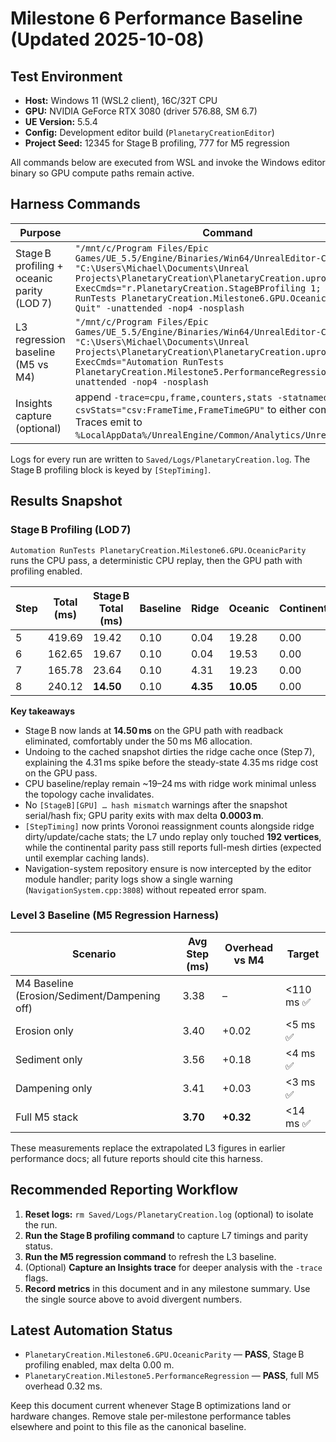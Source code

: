 # Milestone 6 Performance Baseline (Updated 2025-10-08)

## Test Environment
- **Host:** Windows 11 (WSL2 client), 16C/32T CPU
- **GPU:** NVIDIA GeForce RTX 3080 (driver 576.88, SM 6.7)
- **UE Version:** 5.5.4
- **Config:** Development editor build (`PlanetaryCreationEditor`)
- **Project Seed:** 12345 for Stage B profiling, 777 for M5 regression

All commands below are executed from WSL and invoke the Windows editor binary so GPU compute paths remain active.

## Harness Commands
| Purpose | Command |
| --- | --- |
| Stage B profiling + oceanic parity (LOD 7) | `"/mnt/c/Program Files/Epic Games/UE_5.5/Engine/Binaries/Win64/UnrealEditor-Cmd.exe" "C:\Users\Michael\Documents\Unreal Projects\PlanetaryCreation\PlanetaryCreation.uproject" -ExecCmds="r.PlanetaryCreation.StageBProfiling 1; Automation RunTests PlanetaryCreation.Milestone6.GPU.OceanicParity; Quit" -unattended -nop4 -nosplash` |
| L3 regression baseline (M5 vs M4) | `"/mnt/c/Program Files/Epic Games/UE_5.5/Engine/Binaries/Win64/UnrealEditor-Cmd.exe" "C:\Users\Michael\Documents\Unreal Projects\PlanetaryCreation\PlanetaryCreation.uproject" -ExecCmds="Automation RunTests PlanetaryCreation.Milestone5.PerformanceRegression; Quit" -unattended -nop4 -nosplash` |
| Insights capture (optional) | append `-trace=cpu,frame,counters,stats -statnamedevents -csvStats="csv:FrameTime,FrameTimeGPU"` to either command. Traces emit to `%LocalAppData%/UnrealEngine/Common/Analytics/UnrealInsights`. |

Logs for every run are written to `Saved/Logs/PlanetaryCreation.log`. The Stage B profiling block is keyed by `[StepTiming]`.

## Results Snapshot

### Stage B Profiling (LOD 7)
`Automation RunTests PlanetaryCreation.Milestone6.GPU.OceanicParity` runs the CPU pass, a deterministic CPU replay, then the GPU path with profiling enabled.

| Step | Total (ms) | Stage B Total (ms) | Baseline | Ridge | Oceanic | Continental | Readback |
| --- | --- | --- | --- | --- | --- | --- | --- |
| 5 | 419.69 | 19.42 | 0.10 | 0.04 | 19.28 | 0.00 | 0.00 |
| 6 | 162.65 | 19.67 | 0.10 | 0.04 | 19.53 | 0.00 | 0.00 |
| 7 | 165.78 | 23.64 | 0.10 | 4.31 | 19.23 | 0.00 | 0.00 |
| 8 | 240.12 | **14.50** | 0.10 | **4.35** | **10.05** | 0.00 | **0.00** |

**Key takeaways**
- Stage B now lands at **14.50 ms** on the GPU path with readback eliminated, comfortably under the 50 ms M6 allocation.
- Undoing to the cached snapshot dirties the ridge cache once (Step 7), explaining the 4.31 ms spike before the steady-state 4.35 ms ridge cost on the GPU pass.
- CPU baseline/replay remain ~19–24 ms with ridge work minimal unless the topology cache invalidates.
- No `[StageB][GPU] … hash mismatch` warnings after the snapshot serial/hash fix; GPU parity exits with max delta **0.0003 m**.
- `[StepTiming]` now prints Voronoi reassignment counts alongside ridge dirty/update/cache stats; the L7 undo replay only touched **192 vertices**, while the continental parity pass still reports full-mesh dirties (expected until exemplar caching lands).
- Navigation-system repository ensure is now intercepted by the editor module handler; parity logs show a single warning (`NavigationSystem.cpp:3808`) without repeated error spam.

### Level 3 Baseline (M5 Regression Harness)

| Scenario | Avg Step (ms) | Overhead vs M4 | Target |
| --- | --- | --- | --- |
| M4 Baseline (Erosion/Sediment/Dampening off) | 3.38 | – | <110 ms ✅ |
| Erosion only | 3.40 | +0.02 | <5 ms ✅ |
| Sediment only | 3.56 | +0.18 | <4 ms ✅ |
| Dampening only | 3.41 | +0.03 | <3 ms ✅ |
| Full M5 stack | **3.70** | **+0.32** | <14 ms ✅ |

These measurements replace the extrapolated L3 figures in earlier performance docs; all future reports should cite this harness.

## Recommended Reporting Workflow
1. **Reset logs:** `rm Saved/Logs/PlanetaryCreation.log` (optional) to isolate the run.
2. **Run the Stage B profiling command** to capture L7 timings and parity status.
3. **Run the M5 regression command** to refresh the L3 baseline.
4. (Optional) **Capture an Insights trace** for deeper analysis with the `-trace` flags.
5. **Record metrics** in this document and in any milestone summary. Use the single source above to avoid divergent numbers.

## Latest Automation Status
- `PlanetaryCreation.Milestone6.GPU.OceanicParity` — **PASS**, Stage B profiling enabled, max delta 0.00 m.
- `PlanetaryCreation.Milestone5.PerformanceRegression` — **PASS**, full M5 overhead 0.32 ms.

Keep this document current whenever Stage B optimizations land or hardware changes. Remove stale per-milestone performance tables elsewhere and point to this file as the canonical baseline.
